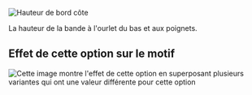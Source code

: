 ![Hauteur de bord côte](ribbingheight.svg)

La hauteur de la bande à l'ourlet du bas et aux poignets.

## Effet de cette option sur le motif

![Cette image montre l'effet de cette option en superposant plusieurs variantes qui ont une valeur différente pour cette option](huey_ribbingheight_sample.svg "Effet de cette option sur le motif")
